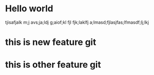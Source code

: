 # Hello world
tjisafjalk m;j avs;ja;ldj g;aiof;kl fjl fjk;laklfj a;lmasd;fjlasjfas;lfmasdf;lj;lkj
<h1>this is new feature git<h1>
<h1>this is other feature git<h1>